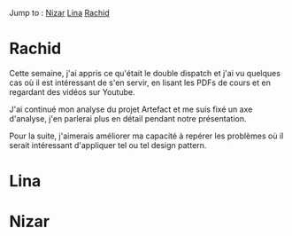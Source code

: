 Jump to :
[Nizar](#nizar)
[Lina](#lina)
[Rachid](#rachid)

# Rachid

Cette semaine, j'ai appris ce qu'était le double dispatch et j'ai vu quelques cas où il est intéressant de s'en servir, en lisant les PDFs de cours et en regardant des vidéos sur Youtube.

J'ai continué mon analyse du projet Artefact et me suis fixé un axe d'analyse, j'en parlerai plus en détail pendant notre présentation.


Pour la suite, j'aimerais améliorer ma capacité à repérer les problèmes où il serait intéressant d'appliquer tel ou tel design pattern.

  
# Lina


# Nizar
